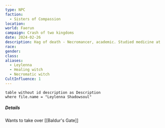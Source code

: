 ```yaml
---
type: NPC
faction:
  - Sisters of Compassion
location: 
world: Faerun
campaign: Crash of two kingdoms
date: 2024-02-26
description: Hag of death - Necromancer, academic. Studied medicine at candlekeep
race: 
gender: 
class: 
aliases:
  - Leylenna
  - Healing witch
  - Necromatic witch
CultInfluence: 1
---
```

```dataview
table without id description as Description
where file.name = "Leylenna Shadowsoul"
```
##### Details

Wants to take over [[Baldur's Gate]]
